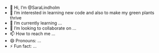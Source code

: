 - 👋 Hi, I’m @SaraLindholm
- 👀 I’m interested in learning new code and also to make my green plants thrive
- 🌱 I’m currently learning ...
- 💞️ I’m looking to collaborate on ...
- 📫 How to reach me ...
- 😄 Pronouns: ...
- ⚡ Fun fact: ...

<!---
SaraLindholm/SaraLindholm is a ✨ special ✨ repository because its `README.md` (this file) appears on your GitHub profile.
You can click the Preview link to take a look at your changes.
--->
